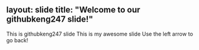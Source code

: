 layout: slide
title: "Welcome to our githubkeng247 slide!"
---
This is githubkeng247 slide
This is my awesome slide
Use the left arrow to go back!